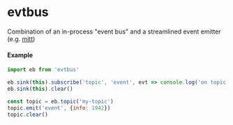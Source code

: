 # evtbus

Combination of an in-process "event bus" and a streamlined event emitter (e.g. [mitt](https://www.npmjs.com/package/mitt))


#### Example

```javascript
import eb from 'evtbus'

eb.sink(this).subscribe('topic', 'event', evt => console.log('on topic event', evt))
eb.sink(this).clear()

const topic = eb.topic('my-topic')
topic.emit('event', {info: 1942})
topic.clear()

```
